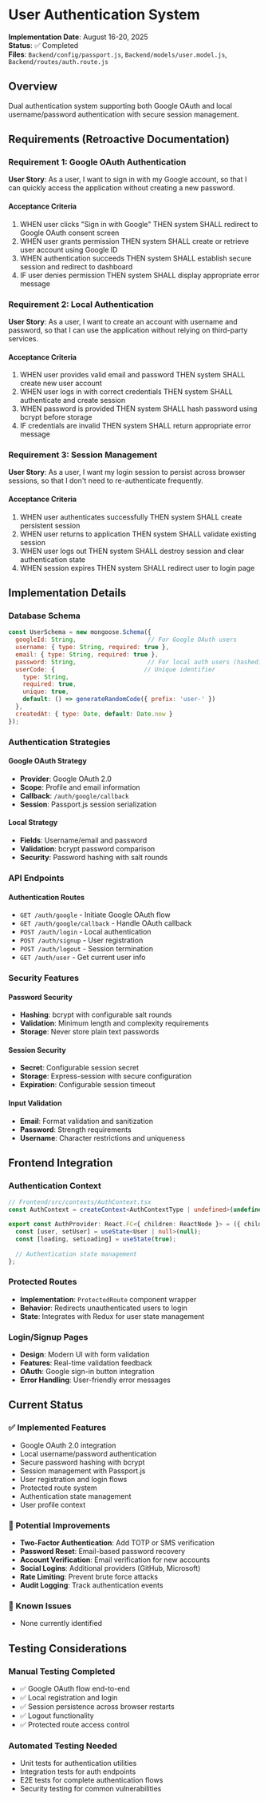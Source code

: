 # User Authentication System

**Implementation Date**: August 16-20, 2025  
**Status**: ✅ Completed  
**Files**: `Backend/config/passport.js`, `Backend/models/user.model.js`, `Backend/routes/auth.route.js`

## Overview

Dual authentication system supporting both Google OAuth and local username/password authentication with secure session management.

## Requirements (Retroactive Documentation)

### Requirement 1: Google OAuth Authentication
**User Story**: As a user, I want to sign in with my Google account, so that I can quickly access the application without creating a new password.

#### Acceptance Criteria
1. WHEN user clicks "Sign in with Google" THEN system SHALL redirect to Google OAuth consent screen
2. WHEN user grants permission THEN system SHALL create or retrieve user account using Google ID
3. WHEN authentication succeeds THEN system SHALL establish secure session and redirect to dashboard
4. IF user denies permission THEN system SHALL display appropriate error message

### Requirement 2: Local Authentication  
**User Story**: As a user, I want to create an account with username and password, so that I can use the application without relying on third-party services.

#### Acceptance Criteria
1. WHEN user provides valid email and password THEN system SHALL create new user account
2. WHEN user logs in with correct credentials THEN system SHALL authenticate and create session
3. WHEN password is provided THEN system SHALL hash password using bcrypt before storage
4. IF credentials are invalid THEN system SHALL return appropriate error message

### Requirement 3: Session Management
**User Story**: As a user, I want my login session to persist across browser sessions, so that I don't need to re-authenticate frequently.

#### Acceptance Criteria
1. WHEN user authenticates successfully THEN system SHALL create persistent session
2. WHEN user returns to application THEN system SHALL validate existing session
3. WHEN user logs out THEN system SHALL destroy session and clear authentication state
4. WHEN session expires THEN system SHALL redirect user to login page

## Implementation Details

### Database Schema
```javascript
const UserSchema = new mongoose.Schema({
  googleId: String,                    // For Google OAuth users
  username: { type: String, required: true },
  email: { type: String, required: true },
  password: String,                    // For local auth users (hashed)
  userCode: {                         // Unique identifier
    type: String,
    required: true,
    unique: true,
    default: () => generateRandomCode({ prefix: 'user-' })
  },
  createdAt: { type: Date, default: Date.now }
});
```

### Authentication Strategies

#### Google OAuth Strategy
- **Provider**: Google OAuth 2.0
- **Scope**: Profile and email information
- **Callback**: `/auth/google/callback`
- **Session**: Passport.js session serialization

#### Local Strategy  
- **Fields**: Username/email and password
- **Validation**: bcrypt password comparison
- **Security**: Password hashing with salt rounds

### API Endpoints

#### Authentication Routes
- `GET /auth/google` - Initiate Google OAuth flow
- `GET /auth/google/callback` - Handle OAuth callback
- `POST /auth/login` - Local authentication
- `POST /auth/signup` - User registration
- `POST /auth/logout` - Session termination
- `GET /auth/user` - Get current user info

### Security Features

#### Password Security
- **Hashing**: bcrypt with configurable salt rounds
- **Validation**: Minimum length and complexity requirements
- **Storage**: Never store plain text passwords

#### Session Security
- **Secret**: Configurable session secret
- **Storage**: Express-session with secure configuration
- **Expiration**: Configurable session timeout

#### Input Validation
- **Email**: Format validation and sanitization
- **Password**: Strength requirements
- **Username**: Character restrictions and uniqueness

## Frontend Integration

### Authentication Context
```typescript
// Frontend/src/contexts/AuthContext.tsx
const AuthContext = createContext<AuthContextType | undefined>(undefined);

export const AuthProvider: React.FC<{ children: ReactNode }> = ({ children }) => {
  const [user, setUser] = useState<User | null>(null);
  const [loading, setLoading] = useState(true);
  
  // Authentication state management
};
```

### Protected Routes
- **Implementation**: `ProtectedRoute` component wrapper
- **Behavior**: Redirects unauthenticated users to login
- **State**: Integrates with Redux for user state management

### Login/Signup Pages
- **Design**: Modern UI with form validation
- **Features**: Real-time validation feedback
- **OAuth**: Google sign-in button integration
- **Error Handling**: User-friendly error messages

## Current Status

### ✅ Implemented Features
- Google OAuth 2.0 integration
- Local username/password authentication  
- Secure password hashing with bcrypt
- Session management with Passport.js
- User registration and login flows
- Protected route system
- Authentication state management
- User profile context

### 🔄 Potential Improvements
- **Two-Factor Authentication**: Add TOTP or SMS verification
- **Password Reset**: Email-based password recovery
- **Account Verification**: Email verification for new accounts
- **Social Logins**: Additional providers (GitHub, Microsoft)
- **Rate Limiting**: Prevent brute force attacks
- **Audit Logging**: Track authentication events

### 🐛 Known Issues
- None currently identified

## Testing Considerations

### Manual Testing Completed
- ✅ Google OAuth flow end-to-end
- ✅ Local registration and login
- ✅ Session persistence across browser restarts
- ✅ Logout functionality
- ✅ Protected route access control

### Automated Testing Needed
- Unit tests for authentication utilities
- Integration tests for auth endpoints
- E2E tests for complete authentication flows
- Security testing for common vulnerabilities